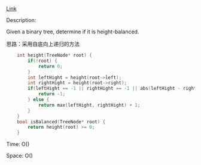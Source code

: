 [Link](https://leetcode.cn/problems/balanced-binary-tree/description/)

Description:

Given a binary tree, determine if it is height-balanced.

思路：采用自底向上递归的方法

```c++
    int height(TreeNode* root) {
        if(!root) {
            return 0;
        }
        int leftHight = height(root->left);
        int rightHight = height(root->right);
        if(leftHight == -1 || rightHight == -1 || abs(leftHight - rightHight) > 1) {
            return -1;
        } else {
            return max(leftHight, rightHight) + 1;
        }
    }
    bool isBalanced(TreeNode* root) {
        return height(root) >= 0;
    }
```

Time: O()

Space: O()
